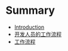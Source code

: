 # Summary

* [Introduction](README.md)
* [开发人员的工作流程](Workflow/workflow.md)
* [工作流程](Workflow/workflow.md)

